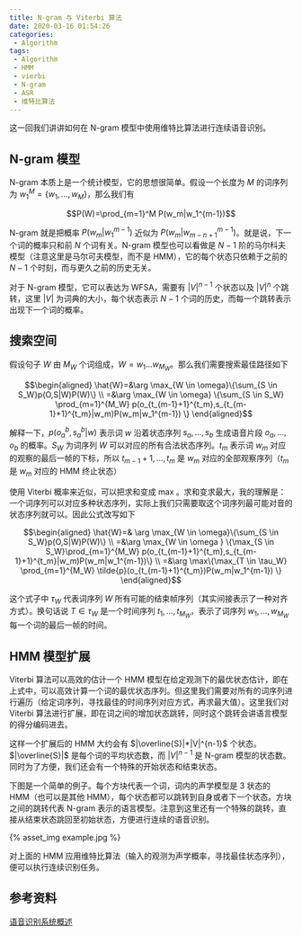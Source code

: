 ```yaml
---
title: N-gram 与 Viterbi 算法
date: 2020-03-16 01:54:26
categories:
 - Algorithm
tags:
 - Algorithm
 - HMM
 - vierbi
 - N-gram
 - ASR
 - 维特比算法
---
```


这一回我们讲讲如何在 N-gram 模型中使用维特比算法进行连续语音识别。

<!--more-->

## N-gram 模型

N-gram 本质上是一个统计模型，它的思想很简单。假设一个长度为 $M$ 的词序列为 $w_1^M=\{w_1,...,w_M\}$，那么我们有

$$P(W)=\prod_{m=1}^M P(w_m|w_1^{m-1})$$

N-gram 就是把概率 $P(w_m|w_1^{m-1})$ 近似为 $P(w_m|w_{m-n+1}^{m-1})$。就是说，下一个词的概率只和前 $N$ 个词有关。N-gram 模型也可以看做是 $N-1$ 阶的马尔科夫模型（注意这里是马尔可夫模型，而不是 HMM），它的每个状态只依赖于之前的 $N-1$ 个时刻，而与更久之前的历史无关。

对于 N-gram 模型，它可以表达为 WFSA，需要有 $|V|^{n-1}$ 个状态以及 $|V|^n$ 个跳转，这里 $|V|$ 为词典的大小，每个状态表示 $N-1$ 个词的历史，而每一个跳转表示出现下一个词的概率。 

## 搜索空间

假设句子 $W$ 由 $M_W$ 个词组成，$W=w_1...w_{M_W}$。那么我们需要搜索最佳路径如下

$$\begin{aligned} \hat{W}=&\arg \max_{W \in \omega}\{\sum_{S \in S_W}p(O,S|W)P(W)\} \\
=&\arg \max_{W \in \omega} \{\sum_{S \in S_W} \prod_{m=1}^{M_W} p(o_{t_{m-1}+1}^{t_m},s_{t_{m-1}+1}^{t_m}|w_m)P(w_m|w_1^{m-1}) \}
\end{aligned}$$

解释一下，$p(o_a^b,s_a^b|w)$ 表示词 $w$ 沿着状态序列 $s_a,...,s_b$ 生成语音片段 $o_a,...,o_b$ 的概率。$S_W$ 为词序列 $W$ 可以对应的所有合法状态序列。$t_m$ 表示词 $w_m$ 对应的观察的最后一帧的下标，所以 $t_{m-1}+1,...,t_m$ 是 $w_m$ 对应的全部观察序列（$t_m$ 是 $w_m$ 对应的 HMM 终止状态）

使用 Viterbi 概率来近似，可以把求和变成 max 。求和变求最大，我的理解是：一个词序列可以对应多种状态序列，实际上我们只需要取这个词序列最可能对音的状态序列就可以。因此公式改写如下

$$\begin{aligned} \hat{W}=& \arg \max_{W \in \omega}\{\sum_{S \in S_W}p(O,S|W)P(W)\} \\
=&\arg \max_{W \in \omega } \{\max_{S \in S_W}\prod_{m=1}^{M_W} p(o_{t_{m-1}+1}^{t_m},s_{t_{m-1}+1}^{t_m}|w_m)P(w_m|w_1^{m-1})\} \\
=&\arg \max\{\max_{T \in \tau_W} \prod_{m=1}^{M_W}  \tilde{p}(o_{t_{m-1}+1}^{t_m})P(w_m|w_1^{m-1}) \}
\end{aligned}$$

这个式子中 $\tau_W$ 代表词序列 $W$ 所有可能的结束帧序列（其实间接表示了一种对齐方式）。换句话说 $T \in \tau_W$ 是一个时间序列 $t_1,...,t_{M_W}$，表示了词序列 $w_1,...,w_{M_W}$ 每一个词的最后一帧的时间。

## HMM 模型扩展

Viterbi 算法可以高效的估计一个 HMM 模型在给定观测下的最优状态估计，即在上式中，可以高效计算一个词的最优状态序列。但这里我们需要对所有的词序列进行遍历（给定词序列，寻找最佳的时间序列对应方式，再求最大值）。这里我们对 Viterbi 算法进行扩展，即在词之间的增加状态跳转，同时这个跳转会讲语言模型的得分编码进去。

这样一个扩展后的 HMM 大约会有 $|\overline{S}|*|V|^{n-1}$ 个状态。$|\overline{S}|$ 是每个词的平均状态数，而 $|V|^{n-1}$ 是 N-gram 模型的状态数。同时为了方便，我们还会有一个特殊的开始状态和结束状态。

下图是一个简单的例子。每个方块代表一个词，词内的声学模型是 3 状态的 HMM（也可以是其他 HMM），每个状态都可以跳转到自身或者下一个状态。方块之间的跳转代表 N-gram 表示的语言模型。注意到这里还有一个特殊的跳转，直接从结束状态跳回至初始状态，方便进行连续的语音识别。

{% asset_img example.jpg %}

对上面的 HMM 应用维特比算法（输入的观测为声学概率，寻找最佳状态序列），便可以执行连续识别任务。

## 参考资料

[语音识别系统概述](http://fancyerii.github.io/wfst/overview/)
